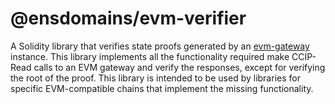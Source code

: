 # @ensdomains/evm-verifier
A Solidity library that verifies state proofs generated by an [evm-gateway](../evm-gateway/) instance. This library implements all the functionality required make CCIP-Read calls to an EVM gateway and verify the responses, except for verifying the root of the proof. This library is intended to be used by libraries for specific EVM-compatible chains that implement the missing  functionality.
